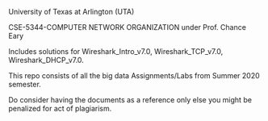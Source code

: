 University of Texas at Arlington (UTA)

CSE-5344-COMPUTER NETWORK ORGANIZATION under Prof. Chance Eary

Includes solutions for Wireshark_Intro_v7.0, Wireshark_TCP_v7.0, Wireshark_DHCP_v7.0.

This repo consists of all the big data Assignments/Labs from Summer 2020 semester.

Do consider having the documents as a reference only else you might be penalized for act of plagiarism.

